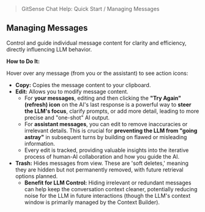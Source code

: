 <!--
Component: Quick Start - Managing Messages
Block-UUID: 9cc524c4-0f95-4c7b-abaf-91feeb2391de
Parent-UUID: 724ba458-4b98-44fa-9195-e8c3a2482892
Version: 1.2.0
Description: Quick start guide for managing individual message content to control LLM behavior and improve conversation clarity.
Language: Markdown
Created-at: 2025-07-29T23:14:59.348Z
Authors: Gemini 2.5 Flash Thinking (v1.0.0), Gemini 2.5 Flash Thinking (v1.1.0), Gemini 2.5 Flash Thinking (v1.2.0)
-->


> GitSense Chat Help: Quick Start / Managing Messages

## Managing Messages

Control and guide individual message content for clarity and efficiency, directly influencing LLM behavior.

**How to Do It:**

Hover over any message (from you or the assistant) to see action icons:
*   **Copy:** Copies the message content to your clipboard.
*   **Edit:** Allows you to modify message content.
    *   For **your messages**, editing and then clicking the **"Try Again" (refresh) icon** on the AI's last response is a powerful way to **steer the LLM's focus**, clarify prompts, or add more detail, leading to more precise and "one-shot" AI output.
    *   For **assistant messages**, you can edit to remove inaccuracies or irrelevant details. This is crucial for **preventing the LLM from "going astray"** in subsequent turns by building on flawed or misleading information.
    *   Every edit is tracked, providing valuable insights into the iterative process of human-AI collaboration and how you guide the AI.
*   **Trash:** Hides messages from view. These are 'soft deletes,' meaning they are hidden but not permanently removed, with future retrieval options planned.
    *   **Benefit for LLM Control:** Hiding irrelevant or redundant messages can help keep the conversation context cleaner, potentially reducing noise for the LLM in future interactions (though the LLM's context window is primarily managed by the Context Builder).
